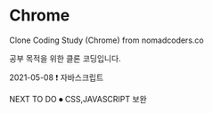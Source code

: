 # Chrome

 Clone Coding Study (Chrome) from nomadcoders.co

공부 목적을 위한 클론 코딩입니다.

2021-05-08
 ❗ 자바스크립트
 
NEXT TO DO
 ⏺ CSS,JAVASCRIPT 보완
